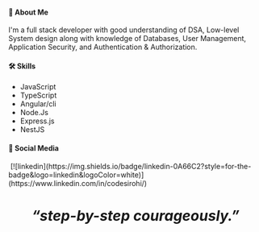 
#### 🚀 About Me
I'm a full stack developer with good understanding of DSA, Low-level System design along with knowledge of Databases, User Management, Application Security, and Authentication & Authorization.


#### 🛠 Skills

- JavaScript
- TypeScript
- Angular/cli
- Node.Js
- Express.js
- NestJS


#### 🔗 Social Media
<img align = 'center'>
[![linkedin](https://img.shields.io/badge/linkedin-0A66C2?style=for-the-badge&logo=linkedin&logoColor=white)](https://www.linkedin.com/in/codesirohi/)
</img>
<h1 align='center'><i>“step-by-step courageously.”</i></h1>

